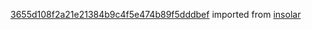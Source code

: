 [3655d108f2a21e21384b9c4f5e474b89f5dddbef](https://github.com/insolar/insolar/commit/3655d108f2a21e21384b9c4f5e474b89f5dddbef) imported from [insolar](https://github.com/insolar/insolar)
